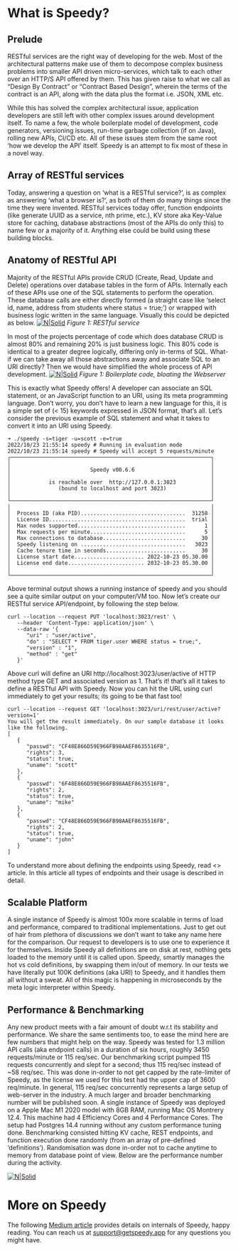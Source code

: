 # What is Speedy?
## Prelude
RESTful services are the right way of developing for the web. Most of the architectural patterns make use of them to decompose complex business problems into smaller API driven micro-services, which talk to each other over an HTTP/S API offered by them. This has given raise to what we call as “Design By Contract” or “Contract Based Design”, wherein the terms of the contract is an API, along with the data plus the format i.e. JSON, XML etc.

While this has solved the complex architectural issue, application developers are still left with other complex issues around development itself. To name a few, the whole boilerplate model of development, code generators, versioning issues, run-time garbage collection (if on Java), rolling new APIs, CI/CD etc. All of these issues stem from the same root ‘how we develop the API’ itself. Speedy is an attempt to fix most of these in a novel way.

## Array of RESTful services
Today, answering a question on ‘what is a RESTful service?’, is as complex as answering ‘what a browser is?’, as both of them do many things since the time they were invented. RESTful services today offer, function endpoints (like generate UUID as a service, nth prime, etc.), KV store aka Key-Value store for caching, database abstractions (most of the APIs do only this) to name few or a majority of it. Anything else could be build using these building blocks.

## Anatomy of RESTful API
Majority of the RESTful APIs provide CRUD (Create, Read, Update and Delete) operations over database tables in the form of APIs. Internally each of these APIs use one of the SQL statements to perform the operation. These database calls are either directly formed (a straight case like ‘select id, name, address from students where status = true;’) or wrapped with business logic written in the same language. Visually this could be depicted as below.
[![N|Solid](https://miro.medium.com/max/1400/1*wAwKgwcTLuShywetzGY1bg.png)](https://miro.medium.com/max/1400/1*wAwKgwcTLuShywetzGY1bg.png)
_Figure 1: RESTful service_

In most of the projects percentage of code which does database CRUD is almost 80% and remaining 20% is just business logic. This 80% code is identical to a greater degree logically, differing only in-terms of SQL. What-if we can take away all those abstractions away and associate SQL to an URI directly? Then we would have simplified the whole process of API development.
[![N|Solid](https://miro.medium.com/max/1400/1*253geHmO36W7FUq6vVbECw.png)](https://miro.medium.com/max/1400/1*253geHmO36W7FUq6vVbECw.png)
_Figure 1: Boilerplate code, bloating the Webserver_

This is exactly what Speedy offers! A developer can associate an SQL statement, or an JavaScript function to an URI, using its meta programming language. Don’t worry, you don’t have to learn a new language for this, it is a simple set of (< 15) keywords expressed in JSON format, that’s all. Let’s consider the previous example of SQL statement and what it takes to convert it into an URI using Speedy.
```
➜ ./speedy -s=tiger -u=scott -e=true
2022/10/23 21:55:14 speedy # Running in evaluation mode
2022/10/23 21:55:14 speedy # Speedy will accept 5 requests/minute
┌───────────────────────────────────────────────────────────────┐
│                                                               │
│                         Speedy v00.6.6                        │
│                                                               │
│            is reachable over  http://127.0.0.1:3023           │
│               (bound to localhost and port 3023)              │
│                                                               │
└───────────────────────────────────────────────────────────────┘
│                                                               │
│  Process ID (aka PID).................................  31258 │
│  License ID...........................................  trial │
│  Max nodes supported..................................      1 │
│  Max requests per minute..............................      5 │
│  Max connections to database..........................     30 │
│  Speedy listening on .................................   3023 │
│  Cache tenure time in seconds.........................     30 │
│  License start date...................... 2022-10-23 05.30.00 │
│  License end date........................ 2032-10-23 05.30.00 │
│                                                               │
└───────────────────────────────────────────────────────────────┘
```
Above terminal output shows a running instance of speedy and you should see a quite similar output on your computer/VM too. Now let’s create our RESTful service API/endpoint, by following the step below.
```
curl --location --request PUT 'localhost:3023/rest' \
   --header 'Content-Type: application/json' \
   --data-raw '{
      "uri" : "user/active",
      "do" : "SELECT * FROM tiger.user WHERE status = true;",
      "version" : "1",
      "method" : "get"
   }'
```
Above curl will define an URI http://localhost:3023/user/active of HTTP method type GET and associated version as 1. That’s it! that’s all it takes to define a RESTful API with Speedy. Now you can hit the URL using curl immediately to get your results; its going to be that fast too!
```
curl --location --request GET 'localhost:3023/uri/rest/user/active?version=1'
You will get the result immediately. On our sample database it looks like the following.
[
   {
      "passwd": "CF48E866D59E966FB98AAEF8635516FB",
      "rights": 3,
      "status": true,
      "uname": "scott"
   },
   {
      "passwd": "6F48E866D59E966FB98AAEF8635516FB",
      "rights": 2,
      "status": true,
      "uname": "mike"
   },
   {
      "passwd": "CF48E866D59E966FB98AAEF8635516FB",
      "rights": 2,
      "status": true,
      "uname": "john"
   }
]
```
To understand more about defining the endpoints using Speedy, read <> article. In this article all types of endpoints and their usage is described in detail.

## Scalable Platform
A single instance of Speedy is almost 100x more scalable in terms of load and performance, compared to traditional implementations. Just to get out of hair from plethora of discussions we don’t want to take any name here for the comparison. Our request to developers is to use one to experience it for themselves.
Inside Speedy all definitions are on disk at rest, nothing gets loaded to the memory until it is called upon. Speedy, smartly manages the hot vs cold definitions, by swapping them in/out of memory. In our tests we have literally put 100K definitions (aka URI) to Speedy, and it handles them all without a sweat.
All of this magic is happening in microseconds by the meta logic interpreter within Speedy.
## Performance & Benchmarking
Any new product meets with a fair amount of doubt w.r.t its stability and performance. We share the same sentiments too, to ease the mind here are few numbers that might help on the way.
Speedy was tested for 1.3 million API calls (aka endpoint calls) in a duration of six hours, roughly 3450 requests/minute or 115 req/sec. Our benchmarking script pumped 115 requests concurrently and slept for a second; thus 115 req/sec instead of ~58 req/sec. This was done in-order to not get capped by the rate-limiter of Speedy, as the license we used for this test had the upper cap of 3600 req/minute. In general, 115 req/sec concurrently represents a large setup of web-server in the industry. A much larger and broader benchmarking number will be published soon.
A single instance of Speedy was deployed on a Apple Mac M1 2020 model with 8GB RAM, running Mac OS Montrery 12.4. This machine had 4 Efficiency Cores and 4 Performance Cores. The setup had Postgres 14.4 running without any custom performance tuning done. Benchmarking consisted hitting KV cache, REST endpoints, and function execution done randomly (from an array of pre-defined ‘definitions’). Randomisation was done in-order not to cache anytime to memory from database point of view. Below are the performance number during the activity.

[![N|Solid](https://miro.medium.com/max/1400/1*29liGrSiVKNbD6kbmCBASw.png)](https://miro.medium.com/max/1400/1*29liGrSiVKNbD6kbmCBASw.png)

# More on Speedy
The following [Medium article](https://medium.com/@littbit.one/index-for-speedy-8f9e32c571ee) provides details on internals of Speedy, happy reading.  You can reach us at support@getspeedy.app for any questions you might have.

